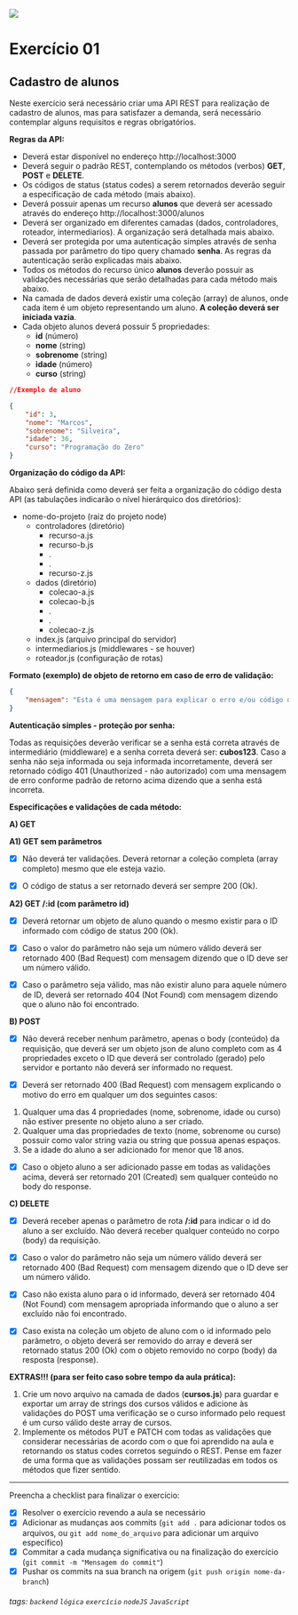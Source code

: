 ![](https://i.imgur.com/xG74tOh.png)

# Exercício 01

## Cadastro de alunos

Neste exercício será necessário criar uma API REST para realização de cadastro de alunos, mas para satisfazer a demanda, será necessário contemplar alguns requisitos e regras obrigatórios.

**Regras da API:**

-   Deverá estar disponível no endereço http://localhost:3000
-   Deverá seguir o padrão REST, contemplando os métodos (verbos) **GET**, **POST** e **DELETE**.
-   Os códigos de status (status codes) a serem retornados deverão seguir a especificação de cada método (mais abaixo).
-   Deverá possuir apenas um recurso **alunos** que deverá ser acessado através do endereço http://localhost:3000/alunos
-   Deverá ser organizado em diferentes camadas (dados, controladores, roteador, intermediarios). A organização será detalhada mais abaixo.
-   Deverá ser protegida por uma autenticação simples através de senha passada por parâmetro do tipo query chamado **senha**. As regras da autenticação serão explicadas mais abaixo.
-   Todos os métodos do recurso único **alunos** deverão possuir as validações necessárias que serão detalhadas para cada método mais abaixo.
-   Na camada de dados deverá existir uma coleção (array) de alunos, onde cada item é um objeto representando um aluno. **A coleção deverá ser iniciada vazia**.
-   Cada objeto alunos deverá possuir 5 propriedades:
    -   **id** (número)
    -   **nome** (string)
    -   **sobrenome** (string)
    -   **idade** (número)
    -   **curso** (string)

```json
//Exemplo de aluno

{
    "id": 3,
    "nome": "Marcos",
    "sobrenome": "Silveira",
    "idade": 36,
    "curso": "Programação do Zero"
}
```

**Organização do código da API:**

Abaixo será definida como deverá ser feita a organização do código desta API (as tabulações indicarão o nível hierárquico dos diretórios):

-   nome-do-projeto (raiz do projeto node)
    -   controladores (diretório)
        -   recurso-a.js
        -   recurso-b.js
        -   .
        -   .
        -   recurso-z.js
    -   dados (diretório)
        -   colecao-a.js
        -   colecao-b.js
        -   .
        -   .
        -   colecao-z.js
    -   index.js (arquivo principal do servidor)
    -   intermediarios.js (middlewares - se houver)
    -   roteador.js (configuração de rotas)

**Formato (exemplo) de objeto de retorno em caso de erro de validação:**

```json
{
    "mensagem": "Esta é uma mensagem para explicar o erro e/ou código de status retornado."
}
```

**Autenticação simples - proteção por senha:**

Todas as requisições deverão verificar se a senha está correta através de intermediário (middleware) e a senha correta deverá ser: **cubos123**.
Caso a senha não seja informada ou seja informada incorretamente, deverá ser retornado código 401 (Unauthorized - não autorizado) com uma mensagem de erro conforme padrão de retorno acima dizendo que a senha está incorreta.

**Especificações e validações de cada método:**

**A) GET**

**A1) GET sem parâmetros**

- [x] Não deverá ter validações. Deverá retornar a coleção completa (array completo) mesmo que ele esteja vazio.

- [x] O código de status a ser retornado deverá ser sempre 200 (Ok).

**A2) GET /:id (com parâmetro id)**

- [x] Deverá retornar um objeto de aluno quando o mesmo existir para o ID informado com código de status 200 (Ok).

- [x] Caso o valor do parâmetro não seja um número válido deverá ser retornado 400 (Bad Request) com mensagem dizendo que o ID deve ser um número válido.

- [x] Caso o parâmetro seja válido, mas não existir aluno para aquele número de ID, deverá ser retornado 404 (Not Found) com mensagem dizendo que o aluno não foi encontrado.

**B) POST**

- [x] Não deverá receber nenhum parâmetro, apenas o body (conteúdo) da requisição, que deverá ser um objeto json de aluno completo com as 4 propriedades exceto o ID que deverá ser controlado (gerado) pelo servidor e portanto não deverá ser informado no request.

- [x] Deverá ser retornado 400 (Bad Request) com mensagem explicando o motivo do erro em qualquer um dos seguintes casos:

1. Qualquer uma das 4 propriedades (nome, sobrenome, idade ou curso) não estiver presente no objeto aluno a ser criado.
2. Qualquer uma das propriedades de texto (nome, sobrenome ou curso) possuir como valor string vazia ou string que possua apenas espaços.
3. Se a idade do aluno a ser adicionado for menor que 18 anos.

- [x] Caso o objeto aluno a ser adicionado passe em todas as validações acima, deverá ser retornado 201 (Created) sem qualquer conteúdo no body do response.

**C) DELETE**
- [x] Deverá receber apenas o parâmetro de rota **/:id** para indicar o id do aluno a ser excluído. Não deverá receber qualquer conteúdo no corpo (body) da requisição.

- [x] Caso o valor do parâmetro não seja um número válido deverá ser retornado 400 (Bad Request) com mensagem dizendo que o ID deve ser um número válido.

- [x] Caso não exista aluno para o id informado, deverá ser retornado 404 (Not Found) com mensagem apropriada informando que o aluno a ser excluído não foi encontrado.

- [x] Caso exista na coleção um objeto de aluno com o id informado pelo parâmetro, o objeto deverá ser removido do array e deverá ser retornado status 200 (Ok) com o objeto removido no corpo (body) da resposta (response).

**EXTRAS!!! (para ser feito caso sobre tempo da aula prática):**

1. Crie um novo arquivo na camada de dados (**cursos.js**) para guardar e exportar um array de strings dos cursos válidos e adicione às validações do POST uma verificação se o curso informado pelo request é um curso válido deste array de cursos.
2. Implemente os métodos PUT e PATCH com todas as validações que considerar necessárias de acordo com o que foi aprendido na aula e retornando os status codes corretos seguindo o REST. Pense em fazer de uma forma que as validações possam ser reutilizadas em todos os métodos que fizer sentido.

---

Preencha a checklist para finalizar o exercício:

-   [x] Resolver o exercício revendo a aula se necessário
-   [x] Adicionar as mudanças aos commits (`git add .` para adicionar todos os arquivos, ou `git add nome_do_arquivo` para adicionar um arquivo específico)
-   [x] Commitar a cada mudança significativa ou na finalização do exercício (`git commit -m "Mensagem do commit"`)
-   [x] Pushar os commits na sua branch na origem (`git push origin nome-da-branch`)

###### tags: `backend` `lógica` `exercício` `nodeJS` `JavaScript`
